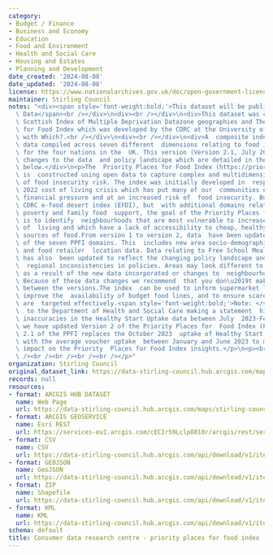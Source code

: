 ```yaml
---
category:
- Budget / Finance
- Business and Economy
- Education
- Food and Environment
- Health and Social Care
- Housing and Estates
- Planning and Development
date_created: '2024-08-08'
date_updated: '2024-08-08'
license: https://www.nationalarchives.gov.uk/doc/open-government-licence/version/3/
maintainer: Stirling Council
notes: "<div><span style='font-weight:bold;'>This dataset will be published as Open\
  \ Data</span><br /></div>\n<div><br /></div>\n<div>This dataset was created by joining\
  \ Scottish Index of Multiple Deprivation Datazone geographies and The Priority Places\
  \ for Food Index which was developed by the CDRC at the University of Leeds in collaboration\
  \ with Which?.<br /></div>\n<div><br /></div>\n<div>A  composite index formed of\
  \ data compiled across seven different  dimensions relating to food insecurity risk\
  \ for the four nations in the  UK. This version (Version 2.1, July 2024) reflects\
  \ changes to the data  and policy landscape which are detailed in the user guide\
  \ below.</div>\n<p>The  Priority Places for Food Index (https://priorityplaces.cdrc.ac.uk/)\
  \ is  constructed using open data to capture complex and multidimensional  aspects\
  \ of food insecurity risk. The index was initially developed in  response to the\
  \ 2022 cost of living crisis which has put many of our  communities under severe\
  \ financial pressure and at an increased risk of  food insecurity. Building on the\
  \ CDRC e-food desert index (EFDI), but  with additional domains relating to fuel\
  \ poverty and family food  support, the goal of the Priority Places for Food Index\
  \ is to identify  neighbourhoods that are most vulnerable to increases in the cost\
  \ of  living and which have a lack of accessibility to cheap, healthy, and  sustainable\
  \ sources of food.From version 1 to version 2, data  have been updated across several\
  \ of the seven PPFI domains. This  includes new area socio-demographics, foodbank,\
  \ and food retailer  location data. Data relating to Free School Meal eligibility\
  \ has also  been updated to reflect the changing policy landscape and to address\
  \  regional inconsistencies in policies. Areas may look different to  version one\
  \ as a result of the new data incorporated or changes to  neighbourhood boundaries.\
  \ Because of these data changes we recommend  that you don\u2019t make comparisons\
  \ between the versions.The index  can be used to inform supermarket location analytics,\
  \ improve the  availability of budget food lines, and to ensure scare resources\
  \ are  targeted effectively.<span style='font-weight:bold;'>Note: </span>Subject\
  \  to the Department of Health and Social Care making a statement  highlighting\
  \ inaccuracies in the Healthy Start Uptake data between July  2023-February 2024,\
  \ we have updated Version 2 of the Priority Places for  Food Index (PPFI). Version\
  \ 2.1 of the PPFI replaces the October 2023  uptake of Healthy Start Vouchers values\
  \ with the average voucher uptake  between January and June 2023 to minimise the\
  \ impact on the Priority  Places for Food Index insights.</p>\n<p><br /><br /><br\
  \ /><br /><br /><br /><br /></p>"
organization: Stirling Council
original_dataset_link: https://data-stirling-council.hub.arcgis.com/maps/stirling-council::consumer-data-research-centre-priority-places-for-food-index
records: null
resources:
- format: ARCGIS HUB DATASET
  name: Web Page
  url: https://data-stirling-council.hub.arcgis.com/maps/stirling-council::consumer-data-research-centre-priority-places-for-food-index
- format: ARCGIS GEOSERVICE
  name: Esri REST
  url: https://services-eu1.arcgis.com/cECIr59LclpO818r/arcgis/rest/services/cdrc_priority_places_for_food_index/FeatureServer/0
- format: CSV
  name: CSV
  url: https://data-stirling-council.hub.arcgis.com/api/download/v1/items/793e40ba41d445cbac4ff72383e1a861/csv?layers=0
- format: GEOJSON
  name: GeoJSON
  url: https://data-stirling-council.hub.arcgis.com/api/download/v1/items/793e40ba41d445cbac4ff72383e1a861/geojson?layers=0
- format: ZIP
  name: Shapefile
  url: https://data-stirling-council.hub.arcgis.com/api/download/v1/items/793e40ba41d445cbac4ff72383e1a861/shapefile?layers=0
- format: KML
  name: KML
  url: https://data-stirling-council.hub.arcgis.com/api/download/v1/items/793e40ba41d445cbac4ff72383e1a861/kml?layers=0
schema: default
title: Consumer data research centre - priority places for food index
---
```

